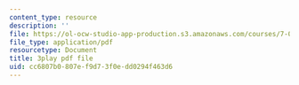 ```yaml
---
content_type: resource
description: ''
file: https://ol-ocw-studio-app-production.s3.amazonaws.com/courses/7-016-introductory-biology-fall-2018/cc6807b0807ef9d73f0edd0294f463d6_mvjXFh4P08I.pdf
file_type: application/pdf
resourcetype: Document
title: 3play pdf file
uid: cc6807b0-807e-f9d7-3f0e-dd0294f463d6
---
```

